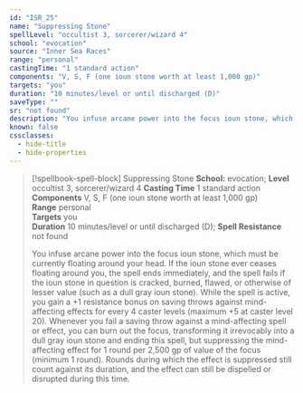 ```yaml
---
id: "ISR_25"
name: "Suppressing Stone"
spellLevel: "occultist 3, sorcerer/wizard 4"
school: "evocation"
source: "Inner Sea Races"
range: "personal"
castingTime: "1 standard action"
components: "V, S, F (one ioun stone worth at least 1,000 gp)"
targets: "you"
duration: "10 minutes/level or until discharged (D)"
saveType: ""
sr: "not found"
description: "You infuse arcane power into the focus ioun stone, which must be currently floating around your head. If the ioun stone ever ceases floating around you, the spell ends immediately, and the spell fails if the ioun stone in question is cracked, burned, flawed, or otherwise of lesser value (such as a dull gray ioun stone). While the spell is active, you gain a +1 resistance bonus on saving throws against mind-affecting effects for every 4 caster levels (maximum +5 at caster level 20). Whenever you fail a saving throw against a mind-affecting spell or effect, you can burn out the focus, transforming it irrevocably into a dull gray ioun stone and ending this spell, but suppressing the mind-affecting effect for 1 round per 2,500 gp of value of the focus (minimum 1 round). Rounds during which the effect is suppressed still count against its duration, and the effect can still be dispelled or disrupted during this time."
known: false
cssclasses:
  - hide-title
  - hide-properties
---
```


> [!spellbook-spell-block] Suppressing Stone
> **School:** evocation; **Level** occultist 3, sorcerer/wizard 4
> **Casting Time** 1 standard action  
> **Components** V, S, F (one ioun stone worth at least 1,000 gp)  
> **Range** personal  
> **Targets** you  
> **Duration** 10 minutes/level or until discharged (D); **Spell Resistance** not found
> 
> You infuse arcane power into the focus ioun stone, which must be currently floating around your head. If the ioun stone ever ceases floating around you, the spell ends immediately, and the spell fails if the ioun stone in question is cracked, burned, flawed, or otherwise of lesser value (such as a dull gray ioun stone). While the spell is active, you gain a +1 resistance bonus on saving throws against mind-affecting effects for every 4 caster levels (maximum +5 at caster level 20). Whenever you fail a saving throw against a mind-affecting spell or effect, you can burn out the focus, transforming it irrevocably into a dull gray ioun stone and ending this spell, but suppressing the mind-affecting effect for 1 round per 2,500 gp of value of the focus (minimum 1 round). Rounds during which the effect is suppressed still count against its duration, and the effect can still be dispelled or disrupted during this time.